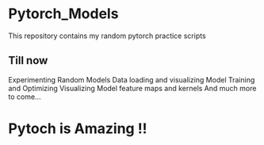 # Pytorch_Models

This repository contains my random pytorch practice scripts

## Till now
Experimenting Random Models
Data loading and visualizing
Model Training and Optimizing
Visualizing Model feature maps and kernels
And much more to come...

# Pytoch is Amazing !!
